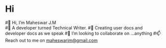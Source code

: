 # Hi

#👋 Hi, I’m Maheswar J.M  
#👀 A developer turned Technical Writer.
#🌱 Creating user docs and developer docs as we speak
#💞️ I’m looking to collaborate on ...anything
#📫 Reach out to me on maheswarjm@gmail.com
